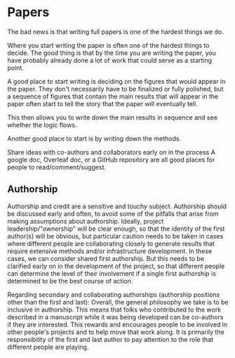 # Papers

The bad news is that writing full papers is one of the hardest things we do.

Where you start writing the paper is often one of the hardest things to decide.
The good thing is that by the time you are writing the paper, you have probably
already done a lot of work that could serve as a starting point.

A good place to start writing is deciding on the figures that would appear in
the paper. They don't necessarily have to be finalized or fully polished, but a
sequence of figures that contain the main results that will appear in the paper
often start to tell the story that the paper will eventually tell.

This then allows you to write down the main results in sequence and see whether
the logic flows.

Another good place to start is by writing down the methods.

Share ideas with co-authors and collaborators early on in the process A google
doc, Overleaf doc, or a GitHub repository are all good places for people to
read/comment/suggest.

## Authorship

Authorship and credit are a sensitive and touchy subject. Authorship should be
discussed early and often, to avoid some of the pitfalls that arise from making
assumptions about authorship. Ideally, project leadership/"ownership" will be
clear enough, so that the identity of the first author(s) will be obvious, but
particular caution needs to be taken in cases where different people are
collaborating closely to generate results that require extensive methods and/or
infrastructure development. In these cases, we can consider shared first
authorship. But this needs to be clarified early on in the development of the
project, so that different people can determine the level of their involvement
if a single first authorship is determined to be the best course of action.

Regarding secondary and collaborating authorships (authorship positions other
than the first and last): Overall, the general philosophy we take is to be
inclusive in authorship. This means that folks who contributed to the work
described in a manuscript while it was being developed can be co-authors if they
are interested. This rewards and encourages people to be involved in other
people's projects and to help move that work along. It is primarily the
responsibility of the first and last author to pay attention to the role that
different people are playing.
